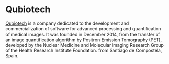 # Qubiotech
[Qubiotech](https://qubiotech.com/en/) is a company dedicated to the development and commercialization of software for advanced processing and quantification of medical images. It was founded in December 2014, from the transfer of an image quantification algorithm by Positron Emission Tomography (PET), developed by the Nuclear Medicine and Molecular Imaging Research Group of the Health Research Institute Foundation. from Santiago de Compostela, Spain.
